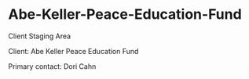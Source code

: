 
# Abe-Keller-Peace-Education-Fund
Client Staging Area

Client: Abe Keller Peace Education Fund

Primary contact: Dori Cahn
